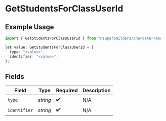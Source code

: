 # GetStudentsForClassUserId

## Example Usage

```typescript
import { GetStudentsForClassUserId } from "@superbuilders/oneroster/models/operations";

let value: GetStudentsForClassUserId = {
  type: "<value>",
  identifier: "<value>",
};
```

## Fields

| Field              | Type               | Required           | Description        |
| ------------------ | ------------------ | ------------------ | ------------------ |
| `type`             | *string*           | :heavy_check_mark: | N/A                |
| `identifier`       | *string*           | :heavy_check_mark: | N/A                |